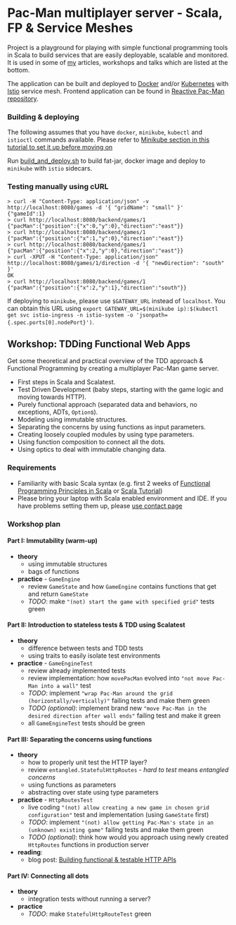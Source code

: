 # Pac-Man multiplayer server - Scala, FP & Service Meshes
Project is a playground for playing with simple functional programming tools in Scala to build services that are easily deployable, scalable and monitored. It is used in some of [my](https://www.michalplachta.com) articles, workshops and talks which are listed at the bottom.

The application can be built and deployed to [Docker](https://www.docker.com/) and/or [Kubernetes](https://kubernetes.io) with [Istio](https://istio.io/docs/setup/kubernetes/quick-start.html) service mesh. Frontend application can be found in [Reactive Pac-Man repository](https://github.com/miciek/web-pacman-react-bacon).

### Building & deploying
The following assumes that you have `docker`, `minikube`, `kubectl` and `istioctl` commands available. Please refer to [Minikube section in this tutorial to set it up before moving on](https://istio.io/docs/setup/kubernetes/quick-start.html)

Run [build_and_deploy.sh](./build_and_deploy.sh) to build fat-jar, docker image and deploy to `minikube` with `istio` sidecars.

### Testing manually using cURL
```
> curl -H "Content-Type: application/json" -v http://localhost:8080/games -d '{ "gridName": "small" }'
{"gameId":1}
> curl http://localhost:8080/backend/games/1
{"pacMan":{"position":{"x":0,"y":0},"direction":"east"}}
> curl http://localhost:8080/backend/games/1
{"pacMan":{"position":{"x":1,"y":0},"direction":"east"}}
> curl http://localhost:8080/backend/games/1
{"pacMan":{"position":{"x":2,"y":0},"direction":"east"}}
> curl -XPUT -H "Content-Type: application/json" http://localhost:8080/games/1/direction -d '{ "newDirection": "south" }'
OK
> curl http://localhost:8080/backend/games/1
{"pacMan":{"position":{"x":2,"y":1},"direction":"south"}}
```

If deploying to `minikube`, please use `$GATEWAY_URL` instead of `localhost`. You can obtain this URL using `export GATEWAY_URL=$(minikube ip):$(kubectl get svc istio-ingress -n istio-system -o 'jsonpath={.spec.ports[0].nodePort}')`.

## Workshop: TDDing Functional Web Apps
Get some theoretical and practical overview of the TDD approach & Functional Programming by creating a multiplayer Pac-Man game server.

* First steps in Scala and Scalatest.
* Test Driven Development (baby steps, starting with the game logic and moving towards HTTP).
* Purely functional approach (separated data and behaviors, no exceptions, ADTs, `Option`s).
* Modeling using immutable structures.
* Separating the concerns by using functions as input parameters.
* Creating loosely coupled modules by using type parameters.
* Using function composition to connect all the dots.
* Using optics to deal with immutable changing data.

### Requirements
- Familiarity with basic Scala syntax (e.g. first 2 weeks of [Functional Programming Principles in Scala](https://www.coursera.org/learn/progfun1) or [Scala Tutorial](https://www.scala-exercises.org/scala_tutorial/terms_and_types))
- Please bring your laptop with Scala enabled environment and IDE. If you have problems setting them up, please [use contact page](http://michalplachta.com/contact/)

### Workshop plan

#### Part I: Immutability (warm-up)
- **theory**
  - using immutable structures
  - bags of functions
- **practice** - `GameEngine`
  - review `GameState` and how `GameEngine` contains functions that get and return `GameState`
  - *TODO*: make `"(not) start the game with specified grid"` tests green

#### Part II: Introduction to stateless tests & TDD using Scalatest
- **theory**
  - difference between tests and TDD tests
  - using traits to easily isolate test environments
- **practice** - `GameEngineTest`
  - review already implemented tests
  - review implementation: how `movePacMan` evolved into `"not move Pac-Man into a wall"` test
  - *TODO*: implement `"wrap Pac-Man around the grid (horizontally/vertically)"` failing tests and make them green
  - *TODO (optional)*: implement brand new `"move Pac-Man in the desired direction after wall ends"` failing test and make it green
  - all `GameEngineTest` tests should be green
  
#### Part III: Separating the concerns using functions
- **theory**
  - how to properly unit test the HTTP layer?
  - review `entangled.StatefulHttpRoutes` - *hard to test* means *entangled concerns*
  - using functions as parameters
  - abstracting over state using type parameters
- **practice** - `HttpRoutesTest`
  - live coding `"(not) allow creating a new game in chosen grid configuration"` test and implementation (using `GameState` first)
  - *TODO*: implement `"(not) allow getting Pac-Man's state in an (unknown) existing game"` failing tests and make them green
  - *TODO (optional)*: think how would you approach using newly created `HttpRoutes` functions in production server
- **reading**: 
  - blog post: [Building functional & testable HTTP APIs](http://michalplachta.com/2018/02/19/building-functional-testable-http-apis/)
  
#### Part IV: Connecting all dots
- **theory**
  - integration tests without running a server?
- **practice**
  - *TODO*: make `StatefulHttpRouteTest` green
